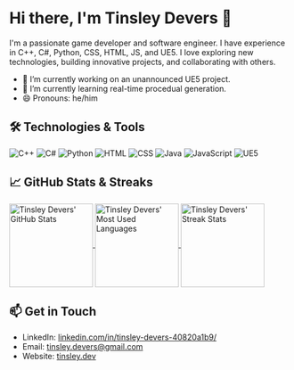 # Hi there, I'm Tinsley Devers 👋

I'm a passionate game developer and software engineer. I have experience in C++, C#, Python, CSS, HTML, JS, and UE5. I love exploring new technologies, building innovative projects, and collaborating with others.

- 🔭 I’m currently working on an unannounced UE5 project.
- 🌱 I’m currently learning real-time procedual generation.
- 😄 Pronouns: he/him

## 🛠️ Technologies & Tools

![C++](https://img.shields.io/badge/-C++-00599C?style=flat&logo=cplusplus&logoColor=white)
![C#](https://img.shields.io/badge/-C%23-239120?style=flat&logo=c-sharp&logoColor=white)
![Python](https://img.shields.io/badge/-Python-3776AB?style=flat&logo=python&logoColor=white)
![HTML](https://img.shields.io/badge/-HTML5-E34F26?style=flat&logo=html5&logoColor=white)
![CSS](https://img.shields.io/badge/-CSS3-1572B6?style=flat&logo=css3&logoColor=white)
![Java](https://img.shields.io/badge/java-%23ED8B00.svg?style=flat&logo=openjdk&logoColor=white)
![JavaScript](https://img.shields.io/badge/-JavaScript-black?style=flat&logo=javascript&logoColor=eed718)
![UE5](https://img.shields.io/badge/-UE5-313131?style=flat&logo=unreal-engine&logoColor=white)

## 📈 GitHub Stats & Streaks

<a href="https://github.com/TinsleyDevers">
  <img align="center" src="https://github-readme-stats.vercel.app/api?username=TinsleyDevers&show_icons=true&theme=radical" alt="Tinsley Devers' GitHub Stats" height="150" />
</a>
<a href="https://github.com/TinsleyDevers">
  <img align="center" src="https://github-readme-stats.vercel.app/api/top-langs/?username=TinsleyDevers&layout=compact&theme=radical" alt="Tinsley Devers' Most Used Languages" height="150" />
</a>
<a href="https://github.com/TinsleyDevers">
  <img align="center" src="https://github-readme-streak-stats.herokuapp.com/?user=TinsleyDevers&theme=radical" alt="Tinsley Devers' Streak Stats" height="150" />
</a>

<!--## 🏆 GitHub Trophies

[![trophy](https://github-profile-trophy.vercel.app/?username=TinsleyDevers&theme=onedark&column=3&margin-w=15&margin-h=15)](https://github.com/ryo-ma/github-profile-trophy) -->

## 📫 Get in Touch

- LinkedIn: [linkedin.com/in/tinsley-devers-40820a1b9/](https://www.linkedin.com/in/tinsley-devers-40820a1b9/)
- Email: [tinsley.devers@gmail.com](mailto:tinsley.devers@gmail.com)
- Website: [tinsley.dev](https://tinsley.dev)
